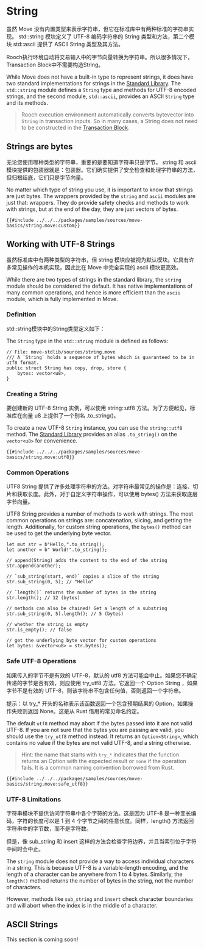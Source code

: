 # String

虽然 Move 没有内置类型来表示字符串，但它在标准库中有两种标准的字符串实现。 std::string 模块定义了 UTF-8 编码字符串的 String 类型和方法，第二个模块 std::ascii 提供了 ASCII String 类型及其方法。

Rooch执行环境自动将交易输入中的字节向量转换为字符串。所以很多情况下，Transaction Block中不需要构造String。

While Move does not have a built-in type to represent strings, it does have two standard
implementations for strings in the [Standard Library](./standard-library.md). The `std::string`
module defines a `String` type and methods for UTF-8 encoded strings, and the second module,
`std::ascii`, provides an ASCII `String` type and its methods.

> Rooch execution environment automatically converts bytevector into `String` in transaction inputs.
> So in many cases, a String does not need to be constructed in the
> [Transaction Block](./../concepts/what-is-a-transaction.md).


## Strings are bytes

无论您使用哪种类型的字符串，重要的是要知道字符串只是字节。 string 和 ascii 模块提供的包装器就是：包装器。它们确实提供了安全检查和处理字符串的方法，但归根结底，它们只是字节向量。

No matter which type of string you use, it is important to know that strings are just bytes. The
wrappers provided by the `string` and `ascii` modules are just that: wrappers. They do provide
safety checks and methods to work with strings, but at the end of the day, they are just vectors of
bytes.

```move
{{#include ../../../packages/samples/sources/move-basics/string.move:custom}}
```

## Working with UTF-8 Strings

虽然标准库中有两种类型的字符串，但 string 模块应被视为默认模块。它具有许多常见操作的本机实现，因此比在 Move 中完全实现的 ascii 模块更高效。

While there are two types of strings in the standard library, the `string` module should be
considered the default. It has native implementations of many common operations, and hence is more
efficient than the `ascii` module, which is fully implemented in Move.

### Definition

std::string模块中的String类型定义如下：

The `String` type in the `std::string` module is defined as follows:

```move
// File: move-stdlib/sources/string.move
/// A `String` holds a sequence of bytes which is guaranteed to be in utf8 format.
public struct String has copy, drop, store {
    bytes: vector<u8>,
}
```

### Creating a String

要创建新的 UTF-8 String 实例，可以使用 string::utf8 方法。为了方便起见，标准库在向量 u8 上提供了一个别名 .to_string()。

To create a new UTF-8 `String` instance, you can use the `string::utf8` method. The
[Standard Library](./standard-library.md) provides an alias `.to_string()` on the `vector<u8>` for
convenience.

```move
{{#include ../../../packages/samples/sources/move-basics/string.move:utf8}}
```

### Common Operations

UTF8 String 提供了许多处理字符串的方法。对字符串最常见的操作是：连接、切片和获取长度。此外，对于自定义字符串操作，可以使用 bytes() 方法来获取底层字节向量。

UTF8 String provides a number of methods to work with strings. The most common operations on strings
are: concatenation, slicing, and getting the length. Additionally, for custom string operations, the
`bytes()` method can be used to get the underlying byte vector.

```move
let mut str = b"Hello,".to_string();
let another = b" World!".to_string();

// append(String) adds the content to the end of the string
str.append(another);

// `sub_string(start, end)` copies a slice of the string
str.sub_string(0, 5); // "Hello"

// `length()` returns the number of bytes in the string
str.length(); // 12 (bytes)

// methods can also be chained! Get a length of a substring
str.sub_string(0, 5).length(); // 5 (bytes)

// whether the string is empty
str.is_empty(); // false

// get the underlying byte vector for custom operations
let bytes: &vector<u8> = str.bytes();
```

### Safe UTF-8 Operations

如果传入的字节不是有效的 UTF-8，默认的 utf8 方法可能会中止。如果您不确定传递的字节是否有效，则应使用 try_utf8 方法。它返回一个 Option String ，如果字节不是有效的 UTF-8，则该字符串不包含任何值，否则返回一个字符串。

提示：以 try_* 开头的名称表示该函数返回一个包含预期结果的 Option，如果操作失败则返回 None。这是从 Rust 借用的常见命名约定。

The default `utf8` method may abort if the bytes passed into it are not valid UTF-8. If you are not
sure that the bytes you are passing are valid, you should use the `try_utf8` method instead. It
returns an `Option<String>`, which contains no value if the bytes are not valid UTF-8, and a string
otherwise.

> Hint: the name that starts with `try_*` indicates that the function returns an Option with the
> expected result or `none` if the operation fails. It is a common naming convention borrowed from
> Rust.

```move
{{#include ../../../packages/samples/sources/move-basics/string.move:safe_utf8}}
```

### UTF-8 Limitations

字符串模块不提供访问字符串中各个字符的方法。这是因为 UTF-8 是一种变长编码，字符的长度可以是 1 到 4 个字节之间的任意长度。同样，length() 方法返回字符串中的字节数，而不是字符数。

但是，像 sub_string 和 insert 这样的方法会检查字符边界，并且当索引位于字符中间时会中止。

The `string` module does not provide a way to access individual characters in a string. This is
because UTF-8 is a variable-length encoding, and the length of a character can be anywhere from 1 to
4 bytes. Similarly, the `length()` method returns the number of bytes in the string, not the number
of characters.

However, methods like `sub_string` and `insert` check character boundaries and will abort when the
index is in the middle of a character.

## ASCII Strings

This section is coming soon!
